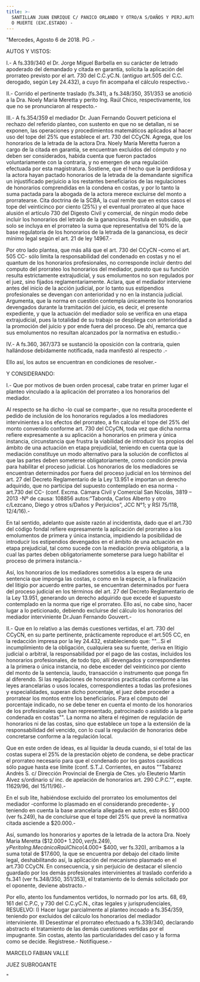 ```yaml
---
title: >-
  SANTILLAN JUAN ENRIQUE C/ PANICO ORLANDO Y OTRO/A S/DAÑOS Y PERJ.AUTOM. C/LES.
  O MUERTE (EXC.ESTADO) -
---
```

"Mercedes, Agosto 6 de 2018. PG .-



AUTOS Y VISTOS:



I.- A fs.339/340 el Dr. Jorge Miguel Barbella en su carácter de letrado apoderado del demandado y citada en garantía, solicita la aplicación del prorrateo previsto por el art. 730 del C.C.yC.N. (antiguo art.505 del C.C. derogado, según Ley 24.432), a cuyo fin acompaña el cálculo respectivo.-



II.- Corrido el pertinente traslado (fs.341), a fs.348/350, 351/353 se anotició a la Dra. Noely Maria Meretta y perito Ing. Raúl Chico, respectivamente, los que no se pronunciaron al respecto.-



III.- A fs.354/359 el mediador Dr. Juan Fernando Gouvert peticiona el rechazo del referido planteo, con sustento en que no se detallan, ni se exponen, las operaciones y procedimientos matemáticos aplicados al hacer uso del tope del 25% que establece el art. 730 del CCyCN. Agrega, que los honorarios de la letrada de la actora Dra. Noely María Meretta fueron a cargo de la citada en garantía, se encuentran excluidos del cómputo y no deben ser considerados, habida cuenta que fueron pactados voluntariamente con la contraria, y no emergen de una regulación efectuada por esta magistratura. Sostiene, que el hecho que la perdidosa y la actora hayan pactado honorarios de la letrada de la demandante significa un injustificado perjuicio a los restantes beneficiarios de las regulaciones de honorarios comprendidas en la condena en costas, y por lo tanto la suma pactada para la abogada de la actora merece excluirse del monto a prorratearse. Cita doctrina de la SCBA, la cual remite que en estos casos el tope del veinticinco por ciento (25%) y el eventual prorrateo al que hace alusión el artículo 730 del Digesto Civil y comercial, de ningún modo debe incluir los honorarios del letrado de la gananciosa. Postula en subsidio, que solo se incluya en el prorrateo la suma que representativa del 10% de la base regulatoria de los honorarios de la letrada de la gananciosa, es decir mínimo legal según el art. 21 de ley 14967.-



Por otro lado plantea, que más allá que el art. 730 del CCyCN –como el art. 505 CC- sólo limita la responsabilidad del condenado en costas y no el quantum de los honorarios profesionales, no corresponde incluir dentro del computo del prorrateo los honorarios del mediador, puesto que su función resulta estrictamente extrajudicial, y sus emolumentos no son regulados por el juez, sino fijados reglamentariamente. Aclara, que el mediador interviene antes del inicio de la acción judicial, por lo tanto sus estipendios profesionales se devengan con anterioridad y no en la instancia judicial. Argumenta, que la norma en cuestión contempla únicamente los honorarios devengados durante la tramitación del juicio, es decir, el presente expediente, y que la actuación del mediador solo se verifica en una etapa extrajudicial, pues la totalidad de su trabajo se despliega con anterioridad a la promoción del juicio y por ende fuera del proceso. De ahí, remarca que sus emolumentos no resultan alcanzados por la normativa en estudio.-



IV.- A fs.360, 367/373 se sustanció la oposición con la contraria, quien hallándose debidamente notificada, nada manifestó al respecto .-



Ello así, los autos se encuentran en condiciones de resolver.- 



Y CONSIDERANDO:



I.- Que por motivos de buen orden procesal, cabe tratar en primer lugar el planteo vinculado a la aplicación del prorrateo a los honorarios del mediador.



Al respecto se ha dicho -lo cual se comparte-, que no resulta procedente el pedido de inclusión de los honorarios regulados a los mediadores intervinientes a los efectos del prorrateo, a fin calcular el tope del 25% del monto convenido conforme art. 730 del CCyCN, toda vez que dicha norma refiere expresamente a su aplicación a honorarios en primera y única instancia, circunstancia que frustra la viabilidad de introducir los propios del ámbito de una actuación en etapa prejudicial, teniendo en cuenta que la mediación constituye un modo alternativo para la solución de conflictos al que las partes deben someterse obligatoriamente, como condición previa para habilitar el proceso judicial. Los honorarios de los mediadores se encuentran determinados por fuera del proceso judicial en los términos del art. 27 del Decreto Reglamentario de la Ley 13.951 e importan un derecho adquirido, que no participa del supuesto contemplado en esa norma -art.730 del CC- (conf. Excma. Cámara Civil y Comercial San Nicolás, 3819 – 2013 -Nº de causa: 108856 autos:“Taborda, Carlos Alberto y otro c/Lezcano, Diego y otros s/Daños y Perjuicios”, JCC N°1; y RSI 75/118, 12/4/16).-



En tal sentido, adelanto que asiste razón al incidentista, dado que el art.730 del código fondal refiere expresamente la aplicación del prorrateo a los emolumentos de primera y única instancia, impidiendo la posibilidad de introducir los estipendios devengados en el ámbito de una actuación en etapa prejudicial, tal como sucede con la mediación previa obligatoria, a la cual las partes deben obligatoriamente someterse para luego habilitar el proceso de primera instancia.-



Así, los honorarios de los mediadores sometidos a la espera de una sentencia que imponga las costas, o como en la especie, a la finalización del litigio por acuerdo entre partes, se encuentran determinados por fuera del proceso judicial en los términos del art. 27 del Decreto Reglamentario de la Ley 13.951, generando un derecho adquirido que excede el supuesto contemplado en la norma que rige el prorrateo. Ello así, no cabe sino, hacer lugar a lo peticionado, debiendo excluirse del cálculo los honorarios del mediador interviniente Dr.Juan Fernando Gouvert.-



II.- Que en lo relativo a las demás cuestiones vertidas, el art. 730 del CCyCN, en su parte pertinente, prácticamente reproduce el art.505 CC, en la redacción impresa por la ley 24.432, estableciendo que: ""...Si el incumplimiento de la obligación, cualquiera sea su fuente, deriva en litigio judicial o arbitral, la responsabilidad por el pago de las costas, incluidos los honorarios profesionales, de todo tipo, allí devengados y correspondientes a la primera o única instancia, no debe exceder del veinticinco por ciento del monto de la sentencia, laudo, transacción o instrumento que ponga fin al diferendo. Si las regulaciones de honorarios practicadas conforme a las leyes arancelarias o usos locales, correspondientes a todas las profesiones y especialidades, superan dicho porcentaje, el juez debe proceder a prorratear los montos entre los beneficiarios. Para el cómputo del porcentaje indicado, no se debe tener en cuenta el monto de los honorarios de los profesionales que han representado, patrocinado o asistido a la parte condenada en costas"". La norma no altera el régimen de regulación de honorarios ni de las costas, sino que establece un tope a la extensión de la responsabilidad del vencido, con lo cual la regulación de honorarios debe concretarse conforme a la regulación local.



Que en este orden de ideas, es al liquidar la deuda cuando, si el total de las costas supera el 25% de la prestación objeto de condena, se debe practicar el prorrateo necesario para que el condenado por los gastos causídicos sólo pague hasta ese límite (conf. S.T.J. Corrientes, en autos ""Tabarez Andrés S. c/ Dirección Provincial de Energía de Ctes. y/o Eleuterio Martín Alvez s/ordinario s/ inc. de apelación de honorarios art. 290 C.P.C."", expte. 11629/96, del 15/11/96).-



En el sub lite, habiéndose excluido del prorrateo los emolumentos del mediador -conforme lo plasmado en el considerando precedente-, y teniendo en cuenta la base arancelaria allegada en autos, esto es $80.000 (ver fs.249), ha de concluirse que el tope del 25% que prevé la normativa citada asciende a $20.000.-



Así, sumando los honorarios y aportes de la letrada de la actora Dra. Noely Maria Meretta ($12.000+ $1.200, ver fs.249), y Perito Ing. Mecánico Raúl Chico ($4.000+ $400, ver fs.320), arribamos a la suma total de $17.600, la que se encuentra por debajo del citado límite legal, deshabilitando así, la aplicación del mecanismo plasmado en el art.730 CCyCN. En consecuencia, y sin perjuicio de destacar el silencio guardado por los demás profesionales intervinientes al traslado conferido a fs.341 (ver fs.348/350, 351/353), el tratamiento de lo demás solicitado por el oponente, deviene abstracto.-



Por ello, atento los fundamentos vertidos, lo normado por los arts. 68, 69, 161 del C.P.C, y 730 del C.C.yC.N., citas legales y jurisprudenciales, RESUELVO: I) Hacer lugar parcialmente al planteo incoado a fs.354/359, teniendo por excluidos del cálculo los honorarios del mediador interviniente. II) Desestimar el prorrateo efectuado a fs.339/340, declarando abstracto el tratamiento de las demás cuestiones vertidas por el impugnante. Sin costas, atento las particularidades del caso y la forma como se decide. Regístrese.- Notifíquese.-



MARCELO FABIAN VALLE



JUEZ SUBROGANTE



"
